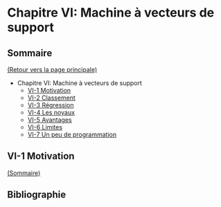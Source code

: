 ﻿# Chapitre VI: Machine à vecteurs de support

## Sommaire

[(Retour vers la page principale)](README.md)

- Chapitre VI: Machine à vecteurs de support
  - [VI-1 Motivation](#vi-1-motivation)
  - [VI-2 Classement](#vi-2-classement)
  - [VI-3 Régression](#vi-3-regression)
  - [VI-4 Les noyaux](#vi-4-les-noyaux)
  - [VI-5 Avantages](#vi-5-avantages)
  - [VI-6 Limites](#vi-6-limites)
  - [VI-7 Un peu de programmation](#vi-7-un-peu-de-programmation)

## VI-1 Motivation



[(Sommaire)](#sommaire)

## Bibliographie
